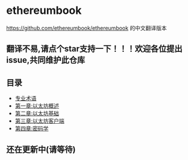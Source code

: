# ethereumbook
https://github.com/ethereumbook/ethereumbook 的中文翻译版本

## 翻译不易,请点个star支持一下！！！欢迎各位提出issue,共同维护此仓库


## 目录

+ [专业术语](https://github.com/JBossBC/ethereumbook-ch/blob/main/book/0_%E4%B8%93%E4%B8%9A%E6%9C%AF%E8%AF%AD.markdown)
+ [第一章:以太坊概述](https://github.com/JBossBC/ethereumbook-ch/blob/main/book/1_%E4%BB%A5%E5%A4%AA%E5%9D%8A%E6%A6%82%E8%BF%B0.markdown)
+ [第二章:以太坊基础](https://github.com/JBossBC/ethereumbook-ch/blob/main/book/2_%E4%BB%A5%E5%A4%AA%E5%9D%8A%E5%9F%BA%E7%A1%80.markdown)
+ [第三章:以太坊客户端]()
+ [第四章:密码学]()

## 还在更新中(请等待)
